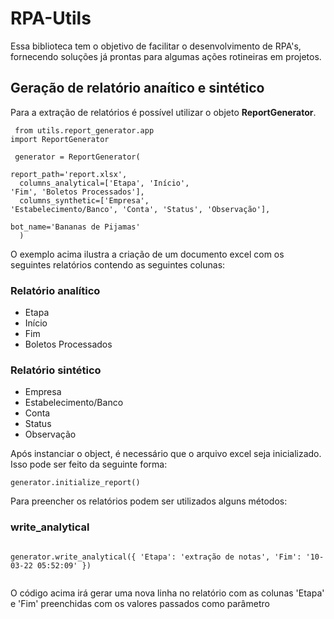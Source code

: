 # RPA-Utils
Essa biblioteca tem o objetivo de facilitar o desenvolvimento de RPA's, fornecendo soluções já prontas para algumas ações rotineiras em projetos.

## Geração de relatório anaítico e sintético
Para a extração de relatórios é possível utilizar o objeto <b>ReportGenerator</b>.
<br>
<code>
<br>
from utils.report_generator.app import ReportGenerator
<br/><br/>
generator = ReportGenerator(
  <br/>&emsp; report_path='report.xlsx', 
  <br/>&emsp; columns_analytical=['Etapa', 'Início', 'Fim', 'Boletos Processados'],
  <br/>&emsp; columns_synthetic=['Empresa', 'Estabelecimento/Banco', 'Conta', 'Status', 'Observação'],
  <br/>&emsp; bot_name='Bananas de Pijamas'
  <br/>&emsp; )
</code>

O exemplo acima ilustra a criação de um documento excel com os seguintes relatórios contendo as seguintes colunas:

### Relatório analítico 
- Etapa
- Início
- Fim
- Boletos Processados
### Relatório sintético
- Empresa
- Estabelecimento/Banco
- Conta
- Status
- Observação

Após instanciar o object, é necessário que o arquivo excel seja inicializado. Isso pode ser feito da seguinte forma:
<code>
<br>
generator.initialize_report()
</code>

Para preencher os relatórios podem ser utilizados alguns métodos:
### write_analytical
<code>
generator.write_analytical({ 'Etapa': 'extração de notas', 'Fim': '10-03-22 05:52:09' })
<br>
</code>
O código acima irá gerar uma nova linha no relatório com as colunas 'Etapa' e 'Fim' preenchidas com os valores passados como parâmetro